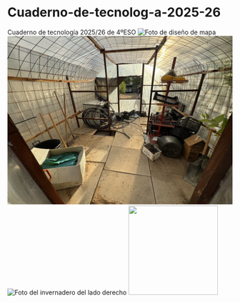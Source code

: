 # Cuaderno-de-tecnolog-a-2025-26
Cuaderno de tecnología 2025/26 de 4ºESO
![Foto de diseño de mapa](imagenes/IMG_7925.jpg)
![Foto del invernadero por dentro](imagenes/IMG_7743.jpg)
![Foto del invernadero del lado derecho](imagenes/IMG_7742.jpg)
<img src="imagenes/IMG_7925.jpg" width="200" height="200"/>
